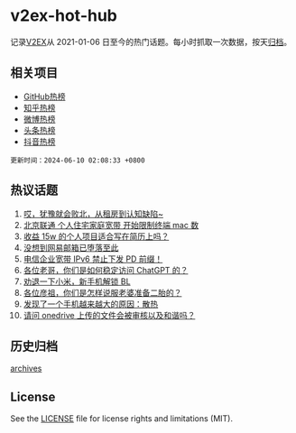 # v2ex-hot-hub

 记录[V2EX](https://www.v2ex.com/)从 2021-01-06 日至今的热门话题。每小时抓取一次数据，按天[归档](archives)。
 
 ## 相关项目

- [GitHub热榜](https://github.com/snaildev/github-hot-hub)
- [知乎热榜](https://github.com/snaildev/zhihu-hot-hub)
- [微博热榜](https://github.com/snaildev/weibo-hot-hub)
- [头条热榜](https://github.com/snaildev/toutiao-hot-hub)
- [抖音热榜](https://github.com/snaildev/douyin-hot-hub)


 `更新时间：2024-06-10 02:08:33 +0800`

## 热议话题

1. [哎，犹豫就会败北，从租房到认知缺陷~](https://www.v2ex.com/t/1048041)
1. [北京联通 个人住宅家庭宽带 开始限制终端 mac 数](https://www.v2ex.com/t/1048045)
1. [收益 15w 的个人项目适合写在简历上吗？](https://www.v2ex.com/t/1048048)
1. [没想到网易邮箱已堕落至此](https://www.v2ex.com/t/1048053)
1. [电信企业宽带 IPv6 禁止下发 PD 前缀！](https://www.v2ex.com/t/1048099)
1. [各位老哥，你们是如何稳定访问 ChatGPT 的？](https://www.v2ex.com/t/1048060)
1. [劝退一下小米，新手机解锁 BL](https://www.v2ex.com/t/1048074)
1. [各位彦祖，你们是怎样说服老婆准备二胎的？](https://www.v2ex.com/t/1048153)
1. [发现了一个手机越来越大的原因：散热](https://www.v2ex.com/t/1048080)
1. [请问 onedrive 上传的文件会被审核以及和谐吗？](https://www.v2ex.com/t/1048071)

## 历史归档

[archives](archives)

## License

See the [LICENSE](LICENSE) file for license rights and limitations (MIT).
